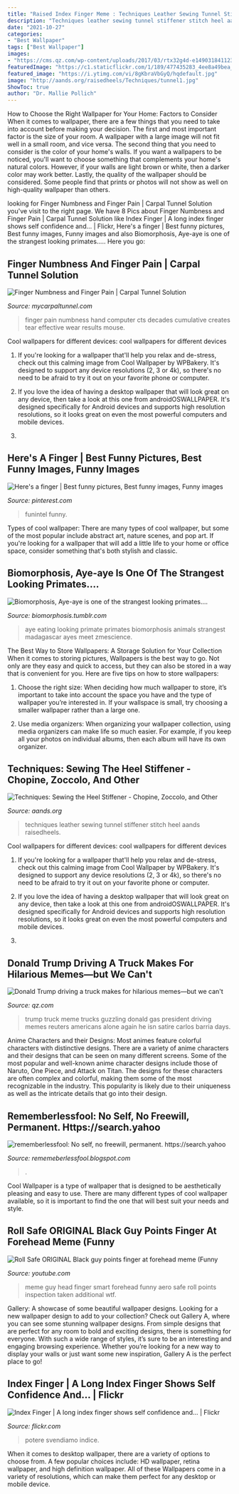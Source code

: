 ```yaml
---
title: "Raised Index Finger Meme : Techniques Leather Sewing Tunnel Stiffener Stitch Heel Aands Raisedheels"
description: "Techniques leather sewing tunnel stiffener stitch heel aands raisedheels"
date: "2021-10-27"
categories:
- "Best Wallpaper"
tags: ["Best Wallpaper"]
images:
- "https://cms.qz.com/wp-content/uploads/2017/03/rtx32g4d-e1490318411237.jpg?quality=80&amp;strip=all&amp;w=3000"
featuredImage: "https://c1.staticflickr.com/1/189/477435283_4ee8a49bea_b.jpg"
featured_image: "https://i.ytimg.com/vi/8gKbraVbGyQ/hqdefault.jpg"
image: "http://aands.org/raisedheels/Techniques/tunnel1.jpg"
ShowToc: true
author: "Dr. Mallie Pollich"
---
```



How to Choose the Right Wallpaper for Your Home: Factors to Consider
When it comes to wallpaper, there are a few things that you need to take into account before making your decision. The first and most important factor is the size of your room. A wallpaper with a large image will not fit well in a small room, and vice versa. 
The second thing that you need to consider is the color of your home's walls. If you want a wallpapers to be noticed, you'll want to choose something that complements your home's natural colors. However, if your walls are light brown or white, then a darker color may work better. 
Lastly, the quality of the wallpaper should be considered. Some people find that prints or photos will not show as well on high-quality wallpaper than others.

	

		
looking for Finger Numbness and Finger Pain | Carpal Tunnel Solution you've visit to the right page. We have 8 Pics about Finger Numbness and Finger Pain | Carpal Tunnel Solution like Index Finger | A long index finger shows self confidence and… | Flickr, Here&#039;s a finger | Best funny pictures, Best funny images, Funny images and also Biomorphosis, Aye-aye is one of the strangest looking primates..... Here you go:
		
    
## Finger Numbness And Finger Pain | Carpal Tunnel Solution

<img loading=lazy src="https://www.mycarpaltunnel.com/wp-content/uploads/2016/03/computer-use-and-serious-injury-to-the-hand-1.jpg" onerror="this.onerror=null;this.src='https://tse2.mm.bing.net/th?id=OIP.wSCnXUmIOculDSoH4B5s4gHaEw&amp;pid=15.1';" alt="Finger Numbness and Finger Pain | Carpal Tunnel Solution">

_Source: mycarpaltunnel.com_

>finger pain numbness hand computer cts decades cumulative creates tear effective wear results mouse. 

	

Cool wallpapers for different devices:
cool wallpapers for different devices 

1. If you're looking for a wallpaper that'll help you relax and de-stress, check out this calming image from Cool Wallpaper by WPBakery. It's designed to support any device resolutions (2, 3 or 4k), so there's no need to be afraid to try it out on your favorite phone or computer.

2. If you love the idea of having a desktop wallpaper that will look great on any device, then take a look at this one from androidOSWALLPAPER. It's designed specifically for Android devices and supports high resolution resolutions, so it looks great on even the most powerful computers and mobile devices.

3.

    
## Here&#039;s A Finger | Best Funny Pictures, Best Funny Images, Funny Images

<img loading=lazy src="https://i.pinimg.com/736x/9d/ff/49/9dff4934576931ef6a80ac8c4a584961--middle-fingers-internet-memes.jpg" onerror="this.onerror=null;this.src='https://tse1.mm.bing.net/th?id=OIP.zpVrQLgt2UyUM7wmDlhazwHaIz&amp;pid=15.1';" alt="Here&#039;s a finger | Best funny pictures, Best funny images, Funny images">

_Source: pinterest.com_

>funintel funny. 

	

Types of cool wallpaper:
There are many types of cool wallpaper, but some of the most popular include abstract art, nature scenes, and pop art. If you're looking for a wallpaper that will add a little life to your home or office space, consider something that's both stylish and classic.

    
## Biomorphosis, Aye-aye Is One Of The Strangest Looking Primates....

<img loading=lazy src="http://33.media.tumblr.com/1733ba330d958b2656f09d833dbfb7c1/tumblr_nbytgquWjt1rpe379o1_500.gif" onerror="this.onerror=null;this.src='https://tse1.mm.bing.net/th?id=OIP.s4ZVRhogs7112k3IExvUnAHaEJ&amp;pid=15.1';" alt="Biomorphosis, Aye-aye is one of the strangest looking primates....">

_Source: biomorphosis.tumblr.com_

>aye eating looking primate primates biomorphosis animals strangest madagascar ayes meet zmescience. 

	

The Best Way to Store Wallpapers: A Storage Solution for Your Collection
When it comes to storing pictures, Wallpapers is the best way to go. Not only are they easy and quick to access, but they can also be stored in a way that is convenient for you. Here are five tips on how to store wallpapers:
1) Choose the right size: When deciding how much wallpaper to store, it’s important to take into account the space you have and the type of wallpaper you’re interested in. If your wallspace is small, try choosing a smaller wallpaper rather than a large one.

2) Use media organizers: When organizing your wallpaper collection, using media organizers can make life so much easier. For example, if you keep all your photos on individual albums, then each album will have its own organizer.

    
## Techniques: Sewing The Heel Stiffener - Chopine, Zoccolo, And Other

<img loading=lazy src="http://aands.org/raisedheels/Techniques/tunnel1.jpg" onerror="this.onerror=null;this.src='https://tse2.mm.bing.net/th?id=OIP.WWRuNzC27ruPFezoypTwBgHaE8&amp;pid=15.1';" alt="Techniques: Sewing the Heel Stiffener - Chopine, Zoccolo, and Other">

_Source: aands.org_

>techniques leather sewing tunnel stiffener stitch heel aands raisedheels. 

	

Cool wallpapers for different devices:
cool wallpapers for different devices 

1. If you're looking for a wallpaper that'll help you relax and de-stress, check out this calming image from Cool Wallpaper by WPBakery. It's designed to support any device resolutions (2, 3 or 4k), so there's no need to be afraid to try it out on your favorite phone or computer.

2. If you love the idea of having a desktop wallpaper that will look great on any device, then take a look at this one from androidOSWALLPAPER. It's designed specifically for Android devices and supports high resolution resolutions, so it looks great on even the most powerful computers and mobile devices.

3.

    
## Donald Trump Driving A Truck Makes For Hilarious Memes—but We Can&#039;t

<img loading=lazy src="https://cms.qz.com/wp-content/uploads/2017/03/rtx32g4d-e1490318411237.jpg?quality=80&amp;strip=all&amp;w=3000" onerror="this.onerror=null;this.src='https://tse4.mm.bing.net/th?id=OIP.4ILKllvgweCL_uPgmsBcUAHaEK&amp;pid=15.1';" alt="Donald Trump driving a truck makes for hilarious memes—but we can&#039;t">

_Source: qz.com_

>trump truck meme trucks guzzling donald gas president driving memes reuters americans alone again he isn satire carlos barria days. 

	

Anime Characters and their Designs: Most animes feature colorful characters with distinctive designs.
There are a variety of anime characters and their designs that can be seen on many different screens. Some of the most popular and well-known anime character designs include those of Naruto, One Piece, and Attack on Titan. The designs for these characters are often complex and colorful, making them some of the most recognizable in the industry. This popularity is likely due to their uniqueness as well as the intricate details that go into their design.

    
## Rememberlessfool: No Self, No Freewill, Permanent. Https://search.yahoo

<img loading=lazy src="https://1.bp.blogspot.com/-Lm9peN0FyG8/X06aPr244EI/AAAAAAAAfxU/z40FtjmapU4oPi9hMvyqJQVLiabCGVXDACLcBGAsYHQ/s640/Untitled2064.png" onerror="this.onerror=null;this.src='https://tse2.mm.bing.net/th?id=OIP.SMPOL4t9vU5CiF2jLcfl4gHaEK&amp;pid=15.1';" alt="rememberlessfool: No self, no freewill, permanent. https://search.yahoo">

_Source: rememeberlessfool.blogspot.com_

>. 

	

Cool Wallpaper is a type of wallpaper that is designed to be aesthetically pleasing and easy to use. There are many different types of cool wallpaper available, so it is important to find the one that will best suit your needs and style.

    
## Roll Safe ORIGINAL Black Guy Points Finger At Forehead Meme (Funny

<img loading=lazy src="https://i.ytimg.com/vi/8gKbraVbGyQ/hqdefault.jpg" onerror="this.onerror=null;this.src='https://tse3.mm.bing.net/th?id=OIP.ug_6p6vJVRrWGguAsGJbCAHaFj&amp;pid=15.1';" alt="Roll Safe ORIGINAL Black guy points finger at forehead meme (Funny">

_Source: youtube.com_

>meme guy head finger smart forehead funny aero safe roll points inspection taken additional wtf. 

	

Gallery: A showcase of some beautiful wallpaper designs.
Looking for a new wallpaper design to add to your collection? Check out Gallery A, where you can see some stunning wallpaper designs. From simple designs that are perfect for any room to bold and exciting designs, there is something for everyone. With such a wide range of styles, it’s sure to be an interesting and engaging browsing experience. Whether you’re looking for a new way to display your walls or just want some new inspiration, Gallery A is the perfect place to go!





	
	
    
## Index Finger | A Long Index Finger Shows Self Confidence And… | Flickr

<img loading=lazy src="https://c1.staticflickr.com/1/189/477435283_4ee8a49bea_b.jpg" onerror="this.onerror=null;this.src='https://tse3.mm.bing.net/th?id=OIP.B-xWHl_sm_fVuvQClCeIDQHaE8&amp;pid=15.1';" alt="Index Finger | A long index finger shows self confidence and… | Flickr">

_Source: flickr.com_

>potere svendiamo indice. 

	

When it comes to desktop wallpaper, there are a variety of options to choose from. A few popular choices include: HD wallpaper, retina wallpaper, and high definition wallpaper. All of these Wallpapers come in a variety of resolutions, which can make them perfect for any desktop or mobile device. 

